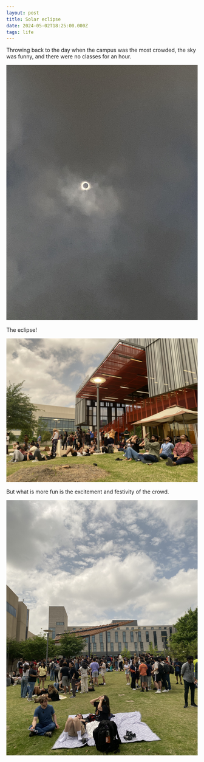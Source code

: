 ```yaml
---
layout: post
title: Solar eclipse
date: 2024-05-02T18:25:00.000Z
tags: life
---
```

Throwing back to the day when the campus was the most crowded, the sky was funny, and there were no classes for an hour.

![](/assets/uploads/2024-04-08_13-43-32_398.jpeg)

The eclipse!

![](/assets/uploads/2024-04-08_13-37-40_735.jpeg)

But what is more fun is the excitement and festivity of the crowd.

![](/assets/uploads/2024-04-08_13-51-48_805.jpeg)
